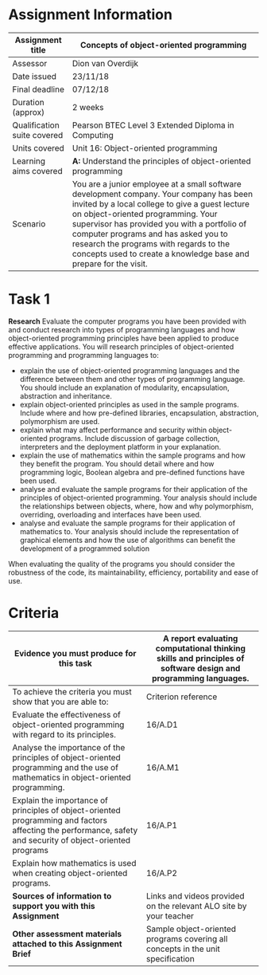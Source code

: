 # Assignment Information
| Assignment title | Concepts of object-oriented programming |
| --- | --- |
| Assessor | Dion van Overdijk |
| Date issued | 23/11/18 |
| Final deadline | 07/12/18 |
| Duration (approx) | 2 weeks |
| Qualification suite covered | Pearson BTEC Level 3 Extended Diploma in Computing |
| Units covered | Unit 16: Object-oriented programming |
| Learning aims covered | **A:** Understand the principles of object-oriented programming |
| Scenario | You are a junior employee at a small software development company. Your company has been invited by a local college to give a guest lecture on object-oriented programming. Your supervisor has provided you with a portfolio of computer programs and has asked you to research the programs with regards to the concepts used to create a knowledge base and prepare for the visit. |
# Task 1
 **Research** Evaluate the computer programs you have been provided with and conduct research into types of programming languages and how object-oriented programming principles have been applied to produce effective applications.
You will research principles of object-oriented programming and programming languages to:
- explain the use of object-oriented programming languages and the difference between them and other types of programming language. You should include an explanation of modularity, encapsulation, abstraction and inheritance.
- explain object-oriented principles as used in the sample programs. Include where and how pre-defined libraries, encapsulation, abstraction, polymorphism are used.
- explain what may affect performance and security within object-oriented programs. Include discussion of garbage collection, interpreters and the deployment platform in your explanation.
- explain the use of mathematics within the sample programs and how they benefit the program. You should detail where and how programming logic, Boolean algebra and pre-defined functions have been used.
- analyse and evaluate the sample programs for their application of the principles of object-oriented programming. Your analysis should include the relationships between objects, where, how and why polymorphism, overriding, overloading and interfaces have been used.
- analyse and evaluate the sample programs for their application of mathematics to. Your analysis should include the representation of graphical elements and how the use of algorithms can benefit the development of a programmed solution

When evaluating the quality of the programs you should consider the robustness of the code, its maintainability, efficiency, portability and ease of use. 
# Criteria
| Evidence you must produce for this task | A report evaluating computational thinking skills and principles of software design and programming languages.  |
| --- | --- |
| To achieve the criteria you must show that you are able to: | Criterion reference |
| Evaluate the effectiveness of object-oriented programming with regard to its principles. | 16/A.D1 |
| Analyse the importance of the principles of object-oriented programming and the use of mathematics in object-oriented programming. | 16/A.M1 |
| Explain the importance of principles of object-oriented programming and factors affecting the performance, safety and security of object-oriented programs | 16/A.P1 |
| Explain how mathematics is used when creating object-oriented programs. | 16/A.P2 |
| **Sources of information to support you with this Assignment** | Links and videos provided on the relevant ALO site by your teacher |
| **Other assessment materials attached to this Assignment Brief** | Sample object-oriented programs covering all concepts in the unit specification |
